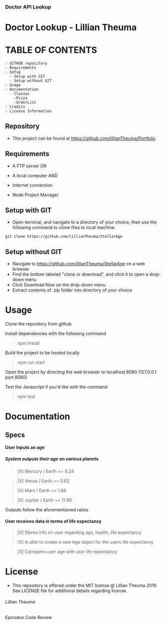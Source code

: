### Doctor API Lookup

# Doctor Lookup - Lillian Theuma


# TABLE OF CONTENTS
```
- GITHUB repository
- Requirements
- Setup
  - Setup with GIT
  - Setup without GIT
- Usage
- Documentation
  - Classes
    -Pizza
    -OrderList
- Credits
- License Information
```
## Repository
* This project can be found at https://github.com/lillianTheuma/Portfolio

## Requirements
* A FTP server
OR
* A local computer
AND
* Internet connection

* Node Project Manager

## Setup with GIT
* Open terminal, and navigate to a directory of your choice, then use the following command to clone files to local machine.

```
git clone https://github.com/lillianTheuma/StellarAge
```

## Setup without GIT
* Navigate to https://github.com/lillianTheuma/StellarAge on a web browser
* Find the bottom labeled "clone or download", and click it to open a drop-down menu
* Click Download Now on the drop-down menu
* Extract contents of .zip folder into directory of your choice

# Usage
Clone the repository from github

Install dependencies with the following command
> npm Install

Build the project to be hosted locally
>npm run start

Open the project by directing the web browser to localhost:8080 (127.0.0.1 port 8080)

Test the Javascript if you'd like with the command
>npm test


# Documentation
## Specs

#### User Inputs an age
##### System outputs their age on various planets

> [X] Mercury / Earth == 0.24

> [X] Venus / Earth == 0.62

> [X] Mars / Earth == 1.88

> [X] Jupiter / Earth == 11.86

Outputs follow the aforementioned ratios

#### User receives data in terms of life expectancy

> [X] Stores info on user regarding age, health, life expectancy

> [X] Is able to create a new Age object for the users life expectancy

> [X] Compares user age with user life expectancy

# License
* This repository is offered under the MIT license
@ Lillian Theuma 2019
See LICENSE file for additional details regarding license.

###### Lillian Theuma
###### Epicodus Code Review
